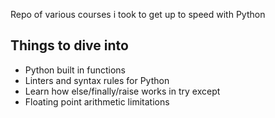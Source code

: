 Repo of various courses i took to get up to speed with Python

## Things to dive into

- Python built in functions
- Linters and syntax rules for Python
- Learn how else/finally/raise works in try except
- Floating point arithmetic limitations
